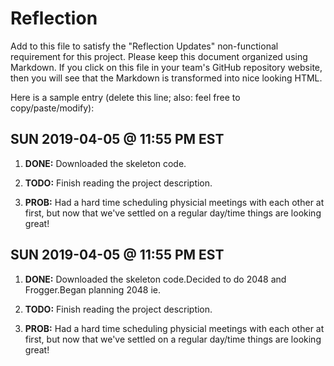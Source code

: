 # Reflection

Add to this file to satisfy the "Reflection Updates" non-functional requirement
for this project. Please keep this document organized using Markdown. If you
click on this file in your team's GitHub repository website, then you will see
that the Markdown is transformed into nice looking HTML.

Here is a sample entry (delete this line; also: feel free to copy/paste/modify):

## SUN 2019-04-05 @ 11:55 PM EST

1. **DONE:** Downloaded the skeleton code.

2. **TODO:** Finish reading the project description.

3. **PROB:** Had a hard time scheduling physicial meetings with each other at
   first, but now that we've settled on a regular day/time things are looking
   great!
    
## SUN 2019-04-05 @ 11:55 PM EST

1. **DONE:** Downloaded the skeleton code.Decided to do 2048 and Frogger.Began planning 2048
    ie. 

2. **TODO:** Finish reading the project description.

3. **PROB:** Had a hard time scheduling physicial meetings with each other at
   first, but now that we've settled on a regular day/time things are looking
   great!
